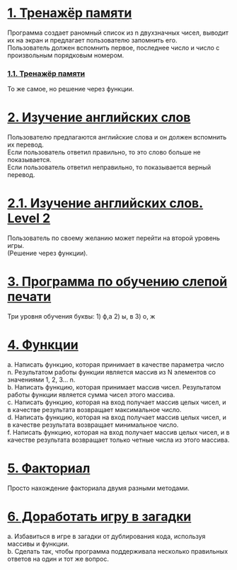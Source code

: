 # [1. Тренажёр памяти](https://github.com/kornilovaap/JavaScript_GeekBrains.ru/blob/main/lesson_3/memory.html)    
Программа создает раномный список из n двухзначных чисел, выводит их на экран и предлагает пользователю запомнить его.    
Пользователь должен вспомнить первое, последнее число и число с произвольным порядковым номером.    

### [1.1. Тренажёр памяти](https://github.com/kornilovaap/JavaScript_GeekBrains.ru/edit/main/lesson_3/memory_func.html)
То же самое, но решение через функции.    
    
# [2. Изучение английских слов](https://github.com/kornilovaap/JavaScript_GeekBrains.ru/blob/main/lesson_3/english.html)     
Пользователю предлагаются английские слова и он должен вспомнить их перевод.    
Если пользователь ответил правильно, то это слово больше не показывается.    
Если пользователь ответил неправильно, то показывается верный перевод.    

# [2.1. Изучение английских слов. Level 2](https://github.com/kornilovaap/JavaScript_GeekBrains.ru/blob/main/lesson_3/english_lev_2.html)      
Пользователь по своему желанию может перейти на второй уровень игры.    
(Решение через функции).
    
# [3. Программа по обучению слепой печати](https://github.com/kornilovaap/JavaScript_GeekBrains.ru/blob/main/lesson_3/typing.html)      
Три уровня обучения буквы: 1) ф,а 2) ы, в 3) о, ж    
    
# [4. Функции](https://github.com/kornilovaap/JavaScript_GeekBrains.ru/blob/main/lesson_3/functions.html)    
a. Написать функцию, которая принимает в качестве параметра число n. Результатом работы функции является массив из N элементов со значениями 1, 2, 3… n.    
b. Написать функцию, которая принимает массив чисел. Результатом работы функции является сумма чисел этого массива.    
c. Написать функцию, которая на вход получает массив целых чисел, и в качестве результата возвращает максимальное число.    
d. Написать функцию, которая на вход получает массив целых чисел, и в качестве результата возвращает минимальное число.    
f. Написать функцию, которая на вход получает массив целых чисел, и в качестве результата возвращает только четные числа из этого массива.     
    
# [5. Факториал](https://github.com/kornilovaap/JavaScript_GeekBrains.ru/blob/main/lesson_3/factorial.html)     
Просто нахождение факториала двумя разными методами.    
     
# [6. Доработать игру в загадки](https://github.com/kornilovaap/JavaScript_GeekBrains.ru/blob/main/lesson_3/riddles_func.html)    
a. Избавиться в игре в загадки от дублирования кода, используя массивы и функции.     
b. Сделать так, чтобы программа поддерживала несколько правильных ответов на один и тот же вопрос.    
    
